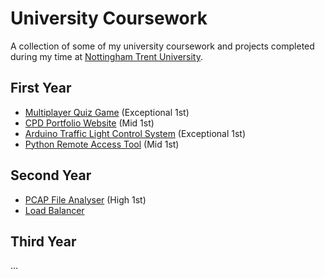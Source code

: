 # **University Coursework**
A collection of some of my university coursework and projects completed during my time at [Nottingham Trent University](https://www.ntu.ac.uk/).

## First Year
- [Multiplayer Quiz Game](/202122/Term1/MultiplayerQuizGame) (Exceptional 1st)
- [CPD Portfolio Website](/202122/Term1/CPDPortfolio) (Mid 1st)
- [Arduino Traffic Light Control System](/202122/Term2/ArduinoTLC/) (Exceptional 1st)
- [Python Remote Access Tool](/202122/Term3/RemoteAccessTool) (Mid 1st)

## Second Year
- [PCAP File Analyser](/202223/Term2/PCAPAnalyser) (High 1st)
- [Load Balancer](/202223/Term2/LoadBalancer)

## Third Year
...
